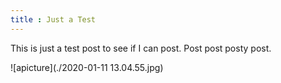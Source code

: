 ```yaml
---
title : Just a Test
---
```

This is just a test post to see if I can post. Post post posty post.

![apicture](./2020-01-11 13.04.55.jpg)

